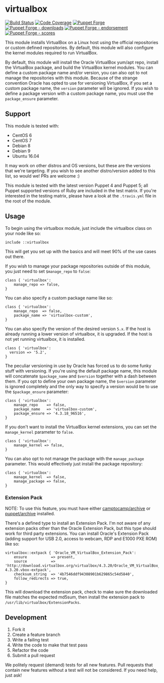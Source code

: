 # virtualbox

[![Build Status](https://travis-ci.org/voxpupuli/puppet-virtualbox.png?branch=master)](https://travis-ci.org/voxpupuli/puppet-virtualbox)
[![Code Coverage](https://coveralls.io/repos/github/voxpupuli/puppet-virtualbox/badge.svg?branch=master)](https://coveralls.io/github/voxpupuli/puppet-virtualboc)
[![Puppet Forge](https://img.shields.io/puppetforge/v/puppet/virtualbox.svg)](https://forge.puppetlabs.com/puppet/virtualbox)
[![Puppet Forge - downloads](https://img.shields.io/puppetforge/dt/puppet/virtualbox.svg)](https://forge.puppetlabs.com/puppet/virtualbox)
[![Puppet Forge - endorsement](https://img.shields.io/puppetforge/e/puppet/virtualbox.svg)](https://forge.puppetlabs.com/puppet/virtualbox)
[![Puppet Forge - scores](https://img.shields.io/puppetforge/f/puppet/virtualbox.svg)](https://forge.puppetlabs.com/puppet/virtualbox)

This module installs VirtualBox on a Linux host using the official repositories or custom defined repositories. By default, this module will also configure the kernel modules required to run VirtualBox.

By default, this module will install the Oracle VirtualBox yum/apt repo, install the VirtualBox package, and build the VirtualBox kernel modules. You can define a custom package name and/or version, you can also opt to not manage the repositories with this module. Because of the strange convention Oracle has opted to use for versioning VirtualBox, if you set a custom package name, the `version` parameter will be ignored. If you wish to define a package version with a custom package name, you must use the `package_ensure` parameter.

## Support

This module is tested with:

- CentOS 6
- CentOS 7
- Debian 8
- Debian 9
- Ubuntu 16.04

It may work on other distros and OS versions, but these are the versions that we're targeting. If you wish to see another distro/version added to this list, so would we! PRs are welcome :)

This module is tested with the latest version Puppet 4 and Puppet 5; all Puppet supported versions of Ruby are included in the test matrix. If you're interested in the testing matrix, please have a look at the `.travis.yml` file in the root of the module.

## Usage

To begin using the virtualbox module, just include the virtualbox class on your node like so:

```puppet
include ::virtualbox
```

This will get you set up with the basics and will meet 90% of the use cases out there.

If you wish to manage your package repositories outside of this module, you just need to set `$manage_repo` to `false`:

```puppet
class { 'virtualbox':
	manage_repo => false,
}
```

You can also specify a custom package name like so:

```puppet
class { 'virtualbox':
	manage_repo  => false,
	package_name => 'virtualbox-custom',
}
```

You can also specify the version of the desired version `5.x`. If the host is already running a lower version of virtualbox, it is upgraded. If the host is not yet running virtualbox, it is installed.

```puppet
class { 'virtualbox':
  version => '5.2',
}
```

The peculiar versioning in use by Oracle has forced us to do some funky stuff with versioning. If you're using the default package name, this module will concatenate `$package_name` and `$version` together with a dash between them. If you opt to define your own package name, the `$version` parameter is ignored completely and the only way to specify a version would be to use the `$package_ensure` parameter:

```puppet
class { 'virtualbox':
	manage_repo    => false,
	package_name   => 'virtualbox-custom',
	package_ensure => '4.3.18_96516',
}
```

If you don't want to install the VirtualBox kernel extensions, you can set the `manage_kernel` parameter to `false`.

```puppet
class { 'virtualbox':
	manage_kernel => false,
}
```

You can also opt to not manage the package with the `manage_package` parameter. This would effectively just install the package repository:

```puppet
class { 'virtualbox':
	manage_kernel  => false,
	manage_package => false,
}
```

### Extension Pack

NOTE: To use this feature, you must have either [camptocamp/archive](https://forge.puppet.com/camptocamp/archive) or [puppet/archive](https://forge.puppet.com/puppet/archive) installed.

There's a defined type to install an Extension Pack. I'm not aware of any extension packs other than the Oracle Extension Pack, but this type should work for third party extensions. You can install Oracle's Extension Pack (adding support for USB 2.0, access to webcam, RDP and E1000 PXE ROM) like so:

```puppet
virtualbox::extpack { 'Oracle_VM_VirtualBox_Extension_Pack':
	ensure           => present,
	source           => 'http://download.virtualbox.org/virtualbox/4.3.20/Oracle_VM_VirtualBox_Extension_Pack-4.3.20.vbox-extpack',
	checksum_string  => '4b7546ddf94308901b629865c54d5840',
	follow_redirects => true,
}
```

This will download the extension pack, check to make sure the downloaded file matches the expected md5sum, then install the extension pack to `/usr/lib/virtualbox/ExtensionPacks`.

## Development

1. Fork it
2. Create a feature branch
3. Write a failing test
4. Write the code to make that test pass
5. Refactor the code
6. Submit a pull request

We politely request (demand) tests for all new features. Pull requests that contain new features without a test will not be considered. If you need help, just ask!
